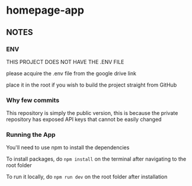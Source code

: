 # homepage-app

## NOTES

### ENV

THIS PROJECT DOES NOT HAVE THE .ENV FILE

please acquire the .env file from the google drive link

place it in the root if you wish to build the project straight from GitHub

### Why few commits

This repository is simply the public version, this is because the private repository has exposed API keys that cannot be easily changed

### Running the App

You'll need to use npm to install the dependencies

To install packages, do `npm install` on the terminal after navigating to the root folder

To run it locally, do `npm run dev` on the root folder after installation